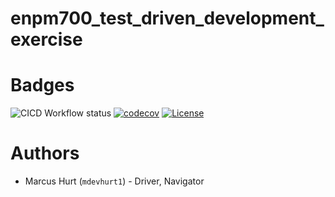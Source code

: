 # enpm700_test_driven_development_exercise

# Badges
![CICD Workflow status](https://github.com/mdevhurt1/enpm700_test_driven_development_exercise/actions/workflows/run-unit-test-and-upload-codecov.yml/badge.svg) [![codecov](https://codecov.io/gh/mdevhurt1/enpm700_test_driven_development_exercise/branch/main/graph/badge.svg)](https://codecov.io/gh/mdevhurt1/enpm700_test_driven_development_exercise) [![License](https://img.shields.io/badge/license-MIT-blue.svg)](LICENSE)

# Authors
- Marcus Hurt (`mdevhurt1`) - Driver, Navigator
